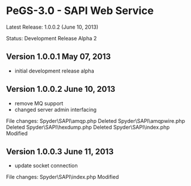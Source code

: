PeGS-3.0 - SAPI Web Service
===========================

Latest Release: 1.0.0.2 (June 10, 2013)

Status: Development Release Alpha 2

Version 1.0.0.1 May 07, 2013
----------------------------
- initial development release alpha

Version 1.0.0.2 June 10, 2013
-----------------------------
- remove MQ support
- changed server admin interfacing

File changes:
Spyder\SAPI\amqp.php Deleted
Spyder\SAPI\amqpwire.php Deleted
Spyder\SAPI\hexdump.php Deleted
Spyder\SAPI\index.php Modified

Version 1.0.0.3 June 11, 2013
-----------------------------
- update socket connection

File changes:
Spyder\SAPI\index.php Modified